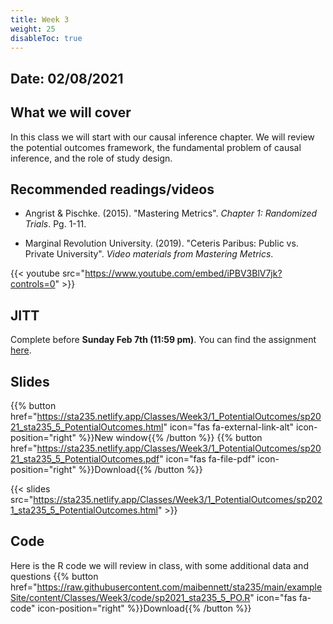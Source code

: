 ```yaml
---
title: Week 3
weight: 25
disableToc: true
---
```


## Date: 02/08/2021

## What we will cover

In this class we will start with our causal inference chapter. We will review the potential outcomes framework, the fundamental problem of causal inference, and the role of study design.

## Recommended readings/videos

- Angrist & Pischke. (2015). "Mastering Metrics". *Chapter 1: Randomized Trials*. Pg. 1-11. 

- Marginal Revolution University. (2019). "Ceteris Paribus: Public vs. Private University". *Video materials from Mastering Metrics*.

{{< youtube src="https://www.youtube.com/embed/iPBV3BlV7jk?controls=0" >}}

## JITT

Complete before **Sunday Feb 7th (11:59 pm)**. You can find the assignment [here](https://forms.gle/TMdFqFJ7pfoFwigP7).

## Slides

{{% button href="https://sta235.netlify.app/Classes/Week3/1_PotentialOutcomes/sp2021_sta235_5_PotentialOutcomes.html" icon="fas fa-external-link-alt" icon-position="right" %}}New window{{% /button %}} {{% button href="https://sta235.netlify.app/Classes/Week3/1_PotentialOutcomes/sp2021_sta235_5_PotentialOutcomes.pdf" icon="fas fa-file-pdf" icon-position="right" %}}Download{{% /button %}} 

{{< slides src="https://sta235.netlify.app/Classes/Week3/1_PotentialOutcomes/sp2021_sta235_5_PotentialOutcomes.html" >}}

## Code

Here is the R code we will review in class, with some additional data and questions {{% button href="https://raw.githubusercontent.com/maibennett/sta235/main/exampleSite/content/Classes/Week3/code/sp2021_sta235_5_PO.R" icon="fas fa-code" icon-position="right" %}}Download{{% /button %}}
